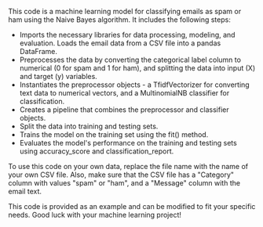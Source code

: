 This code is a machine learning model for classifying emails as spam or ham using the Naive Bayes algorithm. It includes the following steps:

- Imports the necessary libraries for data processing, modeling, and evaluation.
Loads the email data from a CSV file into a pandas DataFrame.
- Preprocesses the data by converting the categorical label column to numerical (0 for spam and 1 for ham), and splitting the data into input (X) and target (y) variables.
- Instantiates the preprocessor objects - a TfidfVectorizer for converting text data to numerical vectors, and a MultinomialNB classifier for classification.
- Creates a pipeline that combines the preprocessor and classifier objects.
- Split the data into training and testing sets.
- Trains the model on the training set using the fit() method.
- Evaluates the model's performance on the training and testing sets using accuracy_score and classification_report.

To use this code on your own data, replace the file name with the name of your own CSV file. Also, make sure that the CSV file has a "Category" column with values "spam" or "ham", and a "Message" column with the email text.

This code is provided as an example and can be modified to fit your specific needs. Good luck with your machine learning project! 